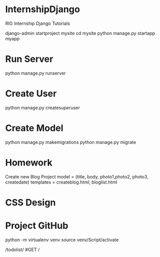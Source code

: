 # InternshipDjango
RIG Internship Django Tutorials

django-admin startproject mysite
cd mysite
python manage.py startapp myapp

# Run Server
python manage.py runserver

# Create User
python manage.py createsuperuser

# Create Model
python manage.py makemigrations
python manage.py migrate


# Homework
Create new Blog Project 
model = (title, body, photo1,photo2, photo3, createdate)
templates = createblog.html, bloglist.html
# CSS Design

# Project GitHub

python -m virtualenv venv
source venv/Script/activate




/todolist/  #GET
/